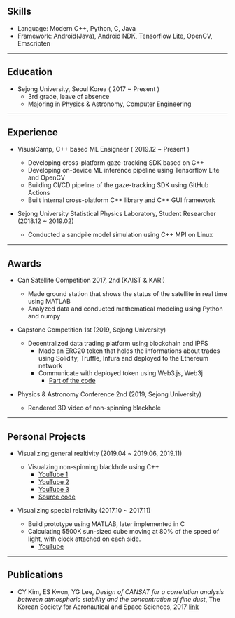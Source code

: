 ## Skills
* Language: Modern C++, Python, C, Java
* Framework: Android(Java), Android NDK, Tensorflow Lite, OpenCV, Emscripten

***

## Education
* Sejong University, Seoul Korea ( 2017 ~ Present )
  * 3rd grade, leave of absence
  * Majoring in Physics & Astronomy, Computer Engineering

***

## Experience
  * VisualCamp, C++ based ML Ensigneer ( 2019.12 ~ Present )
    * Developing cross-platform gaze-tracking SDK based on C++
    * Developing on-device ML inference pipeline using Tensorflow Lite and OpenCV
    * Building CI/CD pipeline of the gaze-tracking SDK using GitHub Actions
    * Built internal cross-platform C++ library and C++ GUI framework
  
  * Sejong University Statistical Physics Laboratory, Student Researcher (2018.12 ~ 2019.02)
    * Conducted a sandpile model simulation using C++ MPI on Linux
 
***

## Awards
  * Can Satellite Competition 2017, 2nd (KAIST & KARI)
    * Made ground station that shows the status of the satellite in real time using MATLAB
    * Analyzed data and conducted mathematical modeling using Python and numpy

  * Capstone Competition 1st (2019, Sejong University)
    * Decentralized data trading platform using blockchain and IPFS
      * Made an ERC20 token that holds the informations about trades using Solidity, Truffle, Infura and deployed to the Ethereum network
      * Communicate with deployed token using Web3.js, Web3j
        * [Part of the code](https://github.com/lackhole/NMT-Project)
    
  * Physics & Astronomy Conference 2nd (2019, Sejong University)
    * Rendered 3D video of non-spinning blackhole
    
***
    
## Personal Projects
  * Visualizing general realtivity (2019.04 ~ 2019.06, 2019.11)
    * Visualzing non-spinning blackhole using C++
      * [YouTube 1](https://youtu.be/u7VBTsMErjc)
      * [YouTube 2](https://youtu.be/Fwbx136uIPM)
      * [YouTube 3](https://youtu.be/OsN4-T6wx4A)
      * [Source code](https://github.com/lackhole/Blackhole_6)
    
  * Visualizing special relativity (2017.10 ~ 2017.11)
    * Build prototype using MATLAB, later implemented in C
    * Calculating 5500K sun-sized cube moving at 80% of the speed of light, with clock attached on each side.
      * [YouTube](https://youtu.be/oADxS49q2ZA)

***

## Publications
  * CY Kim, ES Kwon, YG Lee, *Design of CANSAT for a correlation analysis between atmospheric stability and the concentration of fine dust*, The Korean Society for Aeronautical and Space Sciences, 2017 [link](https://www.dbpia.co.kr/journal/articleDetail?nodeId=NODE07367103&lang=en_us#)

